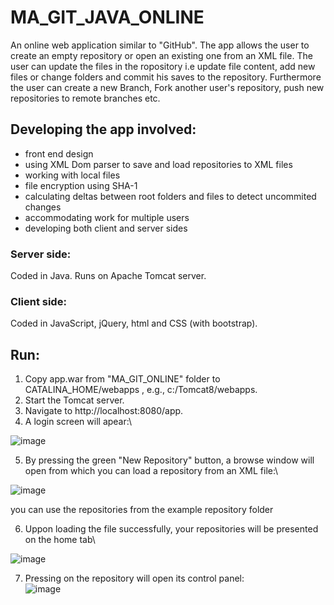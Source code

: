 # MA_GIT_JAVA_ONLINE
An online web application similar to "GitHub".
The app allows the user to create an empty repository or open an existing one from an XML file.
The user can update the files in the ropository i.e update file content, add new files or change folders and commit his saves to the repository.
Furthermore the user can create a new Branch, Fork another user's repository, push new repositories to remote branches etc.

## Developing the app involved: 
 - front end design
 - using XML Dom parser to save and load repositories to XML files
 - working with local files
 - file encryption using SHA-1
 - calculating deltas between root folders and files to detect uncommited changes
 - accommodating work for multiple users
 - developing both client and server sides

### Server side:
Coded in Java. Runs on Apache Tomcat server.

### Client side:
Coded in JavaScript, jQuery, html and CSS (with bootstrap).

## Run:
1. Copy app.war from "MA_GIT_ONLINE" folder to CATALINA_HOME/webapps , e.g., c:/Tomcat8/webapps.
2. Start the Tomcat server.
3. Navigate to http://localhost:8080/app.
4. A login screen will apear:\

![image](https://user-images.githubusercontent.com/41550958/111043511-a9232b00-844b-11eb-88a9-d49b5c6a820e.png)

5. By pressing the green "New Repository" button, a browse window will open from which you can load a repository from an XML file:\

![image](https://user-images.githubusercontent.com/41550958/111043626-29e22700-844c-11eb-9281-ca014902b977.png)

   you can use the repositories from the example repository folder
   
6. Uppon loading the file successfully, your repositories will be presented on the home tab\

![image](https://user-images.githubusercontent.com/41550958/111044331-8d6e5380-8450-11eb-9d70-fe0b14b65387.png)

7. Pressing on the repository will open its control panel:\
![image](https://user-images.githubusercontent.com/41550958/111044367-cd353b00-8450-11eb-91a8-6b260d1edf00.png)


